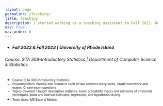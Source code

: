 ```yaml
---
layout: page
permalink: /Teaching/
title: Teaching
description: I started working as a teaching assistant in Fall 2022. Here's a brief description of my teaching experience 
nav: true
nav_order: 6
---
```


- ##### Fall 2022 & Fall 2023 | University of Rhode Island
###### Course: STA 308-Introductory Statistics | Department of Computer Science & Statistics 

   - <font size="1">Course: STA 308-Introductory Statistics  
   - Responsibilities: Weekly one lecture in each of two sections every week, Grade homework and exams, Create exam questions
   - Topics Covered: I taught descriptive statistics, basic probability theory and elements of inferential techniques, point and interval estimates, regression, and hypothesis testing 
   - Tools Used: MS Excel & Minitab</font> 